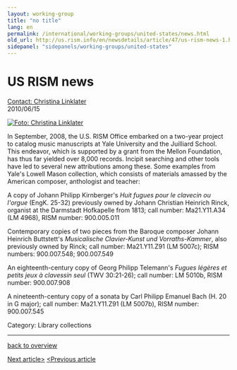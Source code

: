 ```yaml
---
layout: working-group
title: "no title"
lang: en
permalink: /international/working-groups/united-states/news.html
old_url: http://us.rism.info/en/newsdetails/article/47/us-rism-news-1.html
sidepanel: "sidepanels/working-groups/united-states"
---
```


# US RISM news

[Contact: Christina Linklater](mailto:linklat@fas.harvard.edu)  
 2010/06/15

[![Foto: Christina Linklater](/uploads/_processed_/csm_US-TelemannSeite1_03_42487347d3.jpg)](/index.php?eID=tx_cms_showpic&file=3596&md5=dd8de2fd77b96dbe101fb253d79cd5739f37e0bc&parameters%5B0%5D=YTo0OntzOjU6IndpZHRoIjtzOjQ6IjgwMG0iO3M6NjoiaGVpZ2h0IjtzOjM6IjYw&parameters%5B1%5D=MCI7czo3OiJib2R5VGFnIjtzOjQyOiI8Ym9keSBiZ0NvbG9yPSIjZmZmZmZmIiBz&parameters%5B2%5D=dHlsZT0ibWFyZ2luOjA7Ij4iO3M6NDoid3JhcCI7czozNzoiPGEgaHJlZj0iamF2&parameters%5B3%5D=YXNjcmlwdDpjbG9zZSgpOyI%2BIHwgPC9hPiI7fQ%3D%3D)

In September, 2008, the U.S. RISM Office embarked on a two-year project to catalog music manuscripts at Yale University and the Juilliard School. This endeavor, which is supported by a grant from the Mellon Foundation, has thus far yielded over 8,000 records. Incipit searching and other tools have led to several new attributions among these. Some examples from Yale's Lowell Mason collection, which consists of materials amassed by the American composer, anthologist and teacher:

A copy of Johann Philipp Kirnberger's _Huit fugues pour le clavecin ou l'orgue_ (EngK. 25-32) previously owned by Johann Christian Heinrich Rinck, organist at the Darmstadt Hofkapelle from 1813; call number: Ma21.Y11.A34 (LM 4968), RISM number: 900.005.011

Contemporary copies of two pieces from the Baroque composer Johann Heinrich Buttstett's _Musicalische Clavier-Kunst und Vorraths-Kammer_, also previously owned by Rinck; call number: Ma21.Y11.Z91 (LM 5007c); RISM numbers: 900.007.548; 900.007.549

An eighteenth-century copy of Georg Philipp Telemann's _Fugues légères et petits jeux à clavessin seul_ (TWV 30:21-26); call number: LM 5010b, RISM number: 900.007.908

A nineteenth-century copy of a sonata by Carl Philipp Emanuel Bach (H. 20 in G major); call number: Ma21.Y11.Z91 (LM 5007b), RISM number: 900.007.545





 Category: Library collections   

* * *

[back to overview](en/home.html)
  
  

[Next article\>](en/newsdetails/article/47/two-previously-unknown-works-by-johannes-brahms-discovered.html "Two previously unknown works by Johannes Brahms discovered")
[\<Previous article](en/newsdetails/article/47/new-rism-working-group-in-poland.html "New RISM Working Group in Poland")